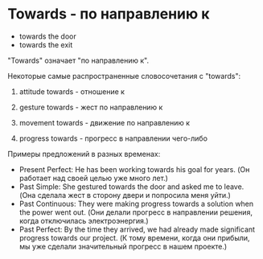 # Towards - по направлению к




- towards the door
- towards the exit

"Towards" означает "по направлению к".

Некоторые самые распространенные словосочетания с "towards":

1. attitude towards - отношение к

2. gesture towards - жест по направлению к

3. movement towards - движение по направлению к

4. progress towards - прогресс в направлении чего-либо

Примеры предложений в разных временах:

- Present Perfect: He has been working towards his goal for years. (Он работает над своей целью уже много лет.)
- Past Simple: She gestured towards the door and asked me to leave. (Она сделала жест в сторону двери и попросила меня уйти.)
- Past Continuous: They were making progress towards a solution when the power went out. (Они делали прогресс в направлении решения, когда отключилась электроэнергия.)
- Past Perfect: By the time they arrived, we had already made significant progress towards our project. (К тому времени, когда они прибыли, мы уже сделали значительный прогресс в нашем проекте.)